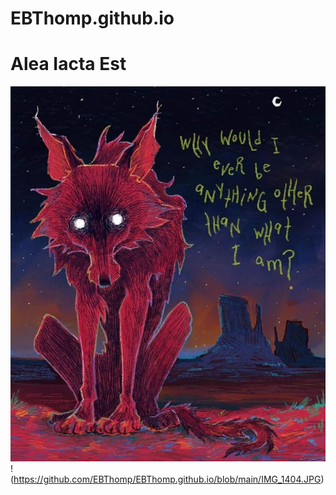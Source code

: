 # EBThomp.github.io
# Alea Iacta Est
<img src= "https://github.com/EBThomp/EBThomp.github.io/blob/main/IMG_1404.JPG" class="img-responsive" alt=""> </div>
!(https://github.com/EBThomp/EBThomp.github.io/blob/main/IMG_1404.JPG)

